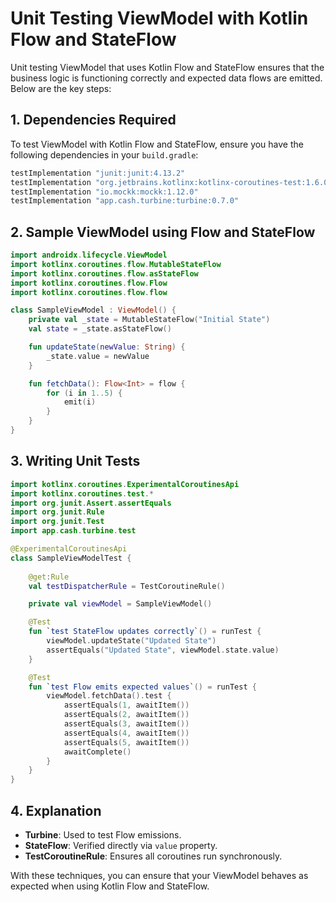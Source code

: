 # Unit Testing ViewModel with Kotlin Flow and StateFlow

Unit testing ViewModel that uses Kotlin Flow and StateFlow ensures that the business logic is functioning correctly and expected data flows are emitted. Below are the key steps:

## 1. Dependencies Required
To test ViewModel with Kotlin Flow and StateFlow, ensure you have the following dependencies in your `build.gradle`:

```kotlin
testImplementation "junit:junit:4.13.2"
testImplementation "org.jetbrains.kotlinx:kotlinx-coroutines-test:1.6.0"
testImplementation "io.mockk:mockk:1.12.0"
testImplementation "app.cash.turbine:turbine:0.7.0"
```

## 2. Sample ViewModel using Flow and StateFlow
```kotlin
import androidx.lifecycle.ViewModel
import kotlinx.coroutines.flow.MutableStateFlow
import kotlinx.coroutines.flow.asStateFlow
import kotlinx.coroutines.flow.Flow
import kotlinx.coroutines.flow.flow

class SampleViewModel : ViewModel() {
    private val _state = MutableStateFlow("Initial State")
    val state = _state.asStateFlow()

    fun updateState(newValue: String) {
        _state.value = newValue
    }

    fun fetchData(): Flow<Int> = flow {
        for (i in 1..5) {
            emit(i)
        }
    }
}
```

## 3. Writing Unit Tests
```kotlin
import kotlinx.coroutines.ExperimentalCoroutinesApi
import kotlinx.coroutines.test.*
import org.junit.Assert.assertEquals
import org.junit.Rule
import org.junit.Test
import app.cash.turbine.test

@ExperimentalCoroutinesApi
class SampleViewModelTest {
    
    @get:Rule
    val testDispatcherRule = TestCoroutineRule()

    private val viewModel = SampleViewModel()

    @Test
    fun `test StateFlow updates correctly`() = runTest {
        viewModel.updateState("Updated State")
        assertEquals("Updated State", viewModel.state.value)
    }

    @Test
    fun `test Flow emits expected values`() = runTest {
        viewModel.fetchData().test {
            assertEquals(1, awaitItem())
            assertEquals(2, awaitItem())
            assertEquals(3, awaitItem())
            assertEquals(4, awaitItem())
            assertEquals(5, awaitItem())
            awaitComplete()
        }
    }
}
```

## 4. Explanation
- **Turbine**: Used to test Flow emissions.
- **StateFlow**: Verified directly via `value` property.
- **TestCoroutineRule**: Ensures all coroutines run synchronously.

With these techniques, you can ensure that your ViewModel behaves as expected when using Kotlin Flow and StateFlow.
